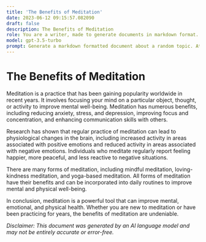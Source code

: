 ```yaml
---
title: 'The Benefits of Meditation'
date: 2023-06-12 09:15:57.082090
draft: false
description: The Benefits of Meditation
role: You are a writer, made to generate documents in markdown format. It is very important that all of the documents you generate are in valid markdown format.
model: gpt-3.5-turbo
prompt: Generate a markdown formatted document about a random topic. At the bottom, include a disclaimer explaining that the document was generated by you. The first line of the document should be the title. Make sure that the entire document is in proper markdown format, using a mix of various tags to make the document visually appealing.
---
```


# The Benefits of Meditation

Meditation is a practice that has been gaining popularity worldwide in recent years. It involves focusing your mind on a particular object, thought, or activity to improve mental well-being. Meditation has numerous benefits, including reducing anxiety, stress, and depression, improving focus and concentration, and enhancing communication skills with others.  

Research has shown that regular practice of meditation can lead to physiological changes in the brain, including increased activity in areas associated with positive emotions and reduced activity in areas associated with negative emotions. Individuals who meditate regularly report feeling happier, more peaceful, and less reactive to negative situations. 

There are many forms of meditation, including mindful meditation, loving-kindness meditation, and yoga-based meditation. All forms of meditation have their benefits and can be incorporated into daily routines to improve mental and physical well-being. 

In conclusion, meditation is a powerful tool that can improve mental, emotional, and physical health. Whether you are new to meditation or have been practicing for years, the benefits of meditation are undeniable.

*Disclaimer: This document was generated by an AI language model and may not be entirely accurate or error-free.*